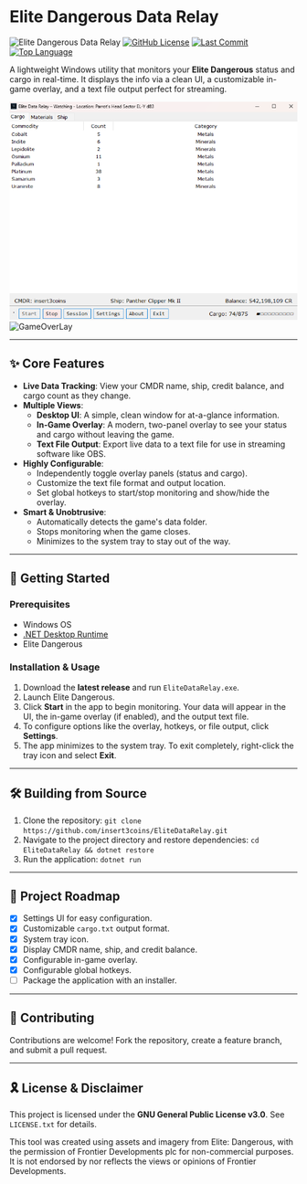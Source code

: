 ﻿# Elite Dangerous Data Relay

![Elite Dangerous Data Relay](https://img.shields.io/badge/Elite%20Dangerous-Data%20Relay-orange?style=flat-square)
[![GitHub License](https://img.shields.io/github/license/insert3coins/EliteDataRelay?style=flat-square)](https://github.com/insert3coins/EliteDataRelay/blob/main/LICENSE.txt)
[![Last Commit](https://img.shields.io/github/last-commit/insert3coins/EliteDataRelay?style=flat-square)](https://github.com/insert3coins/EliteDataRelay/commits/main)
[![Top Language](https://img.shields.io/github/languages/top/insert3coins/EliteDataRelay?style=flat-square)](https://github.com/insert3coins/EliteDataRelay)

A lightweight Windows utility that monitors your **Elite Dangerous** status and cargo in real-time. It displays the info via a clean UI, a customizable in-game overlay, and a text file output perfect for streaming.

![Screenshot](https://github.com/insert3coins/EliteDataRelay/blob/master/Images/Screenshot.png)
![GameOverLay](https://github.com/insert3coins/EliteDataRelay/blob/master/Images/GameOverlay.png)

---

## ✨ Core Features

* **Live Data Tracking**: View your CMDR name, ship, credit balance, and cargo count as they change.
* **Multiple Views**:
    * **Desktop UI**: A simple, clean window for at-a-glance information.
    * **In-Game Overlay**: A modern, two-panel overlay to see your status and cargo without leaving the game.
    * **Text File Output**: Export live data to a text file for use in streaming software like OBS.
* **Highly Configurable**:
    * Independently toggle overlay panels (status and cargo).
    * Customize the text file format and output location.
    * Set global hotkeys to start/stop monitoring and show/hide the overlay.
* **Smart & Unobtrusive**:
    * Automatically detects the game's data folder.
    * Stops monitoring when the game closes.
    * Minimizes to the system tray to stay out of the way.

---

## 🚀 Getting Started

### Prerequisites

* Windows OS
* [.NET Desktop Runtime](https://dotnet.microsoft.com/en-us/download/dotnet/8.0)
* Elite Dangerous

### Installation & Usage

1.  Download the **latest release** and run `EliteDataRelay.exe`.
2.  Launch Elite Dangerous.
3.  Click **Start** in the app to begin monitoring. Your data will appear in the UI, the in-game overlay (if enabled), and the output text file.
4.  To configure options like the overlay, hotkeys, or file output, click **Settings**.
5.  The app minimizes to the system tray. To exit completely, right-click the tray icon and select **Exit**.

---

## 🛠️ Building from Source

1.  Clone the repository:
    `git clone https://github.com/insert3coins/EliteDataRelay.git`
2.  Navigate to the project directory and restore dependencies:
    `cd EliteDataRelay && dotnet restore`
3.  Run the application:
    `dotnet run`

---

## 📌 Project Roadmap

-   [x] Settings UI for easy configuration.
-   [x] Customizable `cargo.txt` output format.
-   [x] System tray icon.
-   [x] Display CMDR name, ship, and credit balance.
-   [x] Configurable in-game overlay.
-   [x] Configurable global hotkeys.
-   [ ] Package the application with an installer.

---

## 🔰 Contributing

Contributions are welcome! Fork the repository, create a feature branch, and submit a pull request.

---

## 🎗 License & Disclaimer

This project is licensed under the **GNU General Public License v3.0**. See `LICENSE.txt` for details.

This tool was created using assets and imagery from Elite: Dangerous, with the permission of Frontier Developments plc for non-commercial purposes. It is not endorsed by nor reflects the views or opinions of Frontier Developments.